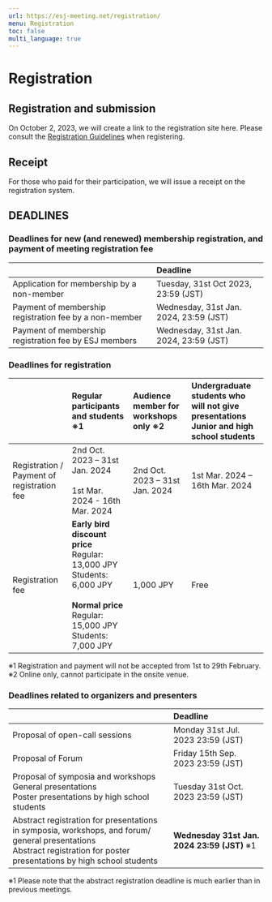 ```yaml
---
url: https://esj-meeting.net/registration/
menu: Registration
toc: false
multi_language: true
---
```


# Registration

## Registration and submission

On October 2, 2023, we will create a link to the registration site here.
Please consult the [Registration Guidelines](registration_guidelines) when registering.

## Receipt

For those who paid for their participation, we will issue a receipt on the registration system.
<!--TODO: サイト公開後にリンクを作成-->

## DEADLINES

### Deadlines for new (and renewed) membership registration, and payment of meeting registration fee

|                                                        | Deadline                               |
| :----------------------------------------------------- | :------------------------------------- |
| Application for membership by a non-member             | Tuesday, 31st Oct 2023, 23:59 (JST)    |
| Payment of membership registration fee by a non-member | Wednesday, 31st Jan. 2024, 23:59 (JST) |
| Payment of membership registration fee by ESJ members  | Wednesday, 31st Jan. 2024, 23:59 (JST) |

### Deadlines for registration

|                                            | Regular participants and students ※1                                                                                                             | Audience member for workshops only ※2 | Undergraduate students who will not give presentations<br>Junior and high school students |
| :----------------------------------------- | :------------------------------------------------------------------------------------------------------------------------------------------------ | :------------------------------------- | :---------------------------------------------------------------------------------------- |
| Registration / Payment of registration fee | 2nd Oct. 2023 – 31st Jan. 2024<br><br>1st Mar. 2024 - 16th Mar. 2024                                                                              | 2nd Oct. 2023 – 31st Jan. 2024         | 1st Mar. 2024 – 16th Mar. 2024                                                            |
| Registration fee                           | **Early bird discount price**<br>Regular: 13,000 JPY<br>Students: 6,000 JPY<br><br>**Normal price**<br>Regular: 15,000 JPY<br>Students: 7,000 JPY | 1,000 JPY                              | Free                                                                                      |

※1 Registration and payment will not be accepted from 1st to 29th February.
※2 Online only, cannot participate in the onsite venue.

### Deadlines related to organizers and presenters

|                                                                                                                                                                            | Deadline                                      |
| :------------------------------------------------------------------------------------------------------------------------------------------------------------------------- | :-------------------------------------------- |
| Proposal of open-call sessions                                                                                                                                             | Monday 31st Jul. 2023 23:59 (JST)             |
| Proposal of Forum                                                                                                                                                          | Friday 15th Sep. 2023 23:59 (JST)             |
| Proposal of symposia and workshops <br>General presentations<br>Poster presentations by high school students                                                               | Tuesday 31st Oct. 2023 23:59 (JST)            |
| Abstract registration for presentations in symposia, workshops, and forum/ general presentations<Br>Abstract registration for poster presentations by high school students | **Wednesday 31st Jan. 2024 23:59 (JST)** ※1  |

※1 Please note that the abstract registration deadline is much earlier than in previous meetings.
